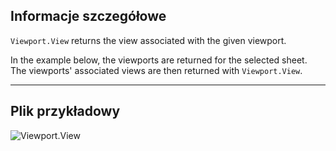 ## Informacje szczegółowe
`Viewport.View` returns the view associated with the given viewport.

In the example below, the viewports are returned for the selected sheet. The viewports' associated views are then returned with `Viewport.View`.
___
## Plik przykładowy

![Viewport.View](./Revit.Elements.Viewport.View_img.jpg)
